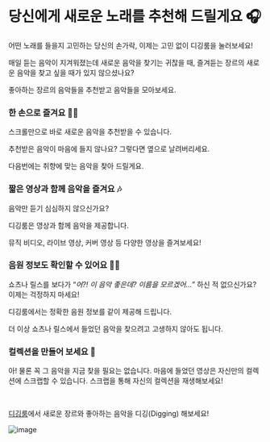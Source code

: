 # **당신에게 새로운 노래를 추천해 드릴게요 🎧**

어떤 노래를 들을지 고민하는 당신의 손가락, 이제는 고민 없이 디깅룸을 눌러보세요!

매일 듣는 음악이 지겨워졌는데 새로운 음악을 찾기는 귀찮을 때, 즐겨듣는 장르의 새로운 음악을 찾고 싶을 때가 있지 않으셨나요?

좋아하는 장르의 음악들을 추천받고 음악들을 모아보세요.

### 한 손으로 즐겨요 ☝🏼

스크롤만으로 바로 새로운 음악을 추천받을 수 있습니다.

추천받은 음악이 마음에 들지 않나요? 그렇다면 옆으로 날려버리세요.

다음번에는 취향에 맞는 음악을 찾아 드릴게요. 

### **짧은 영상과 함께 음악을 즐겨요** 🎶

음악만 듣기 심심하지 않으신가요?

디깅룸은 영상과 함께 음악을 제공합니다.

뮤직 비디오, 라이브 영상, 커버 영상 등 다양한 영상을 즐겨보세요!

### **음원 정보도 확인할 수 있어요** 💁‍♀️

쇼츠나 릴스를 보다가 “*어?! 이 음악 좋은데? 이름을 모르겠어...”* 하신 적 없으신가요? 이제는 걱정하지 마세요!

디깅룸에서는 정확한 음원 정보를 같이 제공해 드립니다.

더 이상 쇼츠나 릴스에서 들었던 음악을 찾으려고 고생하지 않아도 됩니다.

### **컬렉션을 만들어 보세요 💼**

아! 물론 꼭 그 음악을 지금 찾을 필요는 없습니다. 마음에 들었던 영상은 자신만의 컬렉션에 스크랩할 수 있습니다. 스크랩을 통해 자신의 컬렉션을 재생해보세요!

<br>

[디깅룸](https://play.google.com/store/apps/details?id=com.digginroom.digginroom&pli=1)에서 새로운 장르와 좋아하는 음악을 디깅(Digging) 해보세요!

![image](https://github.com/Songusika/woowa-writing-5/assets/74398096/2c4d69ae-5c1f-40d7-a565-96851052fbe3)
